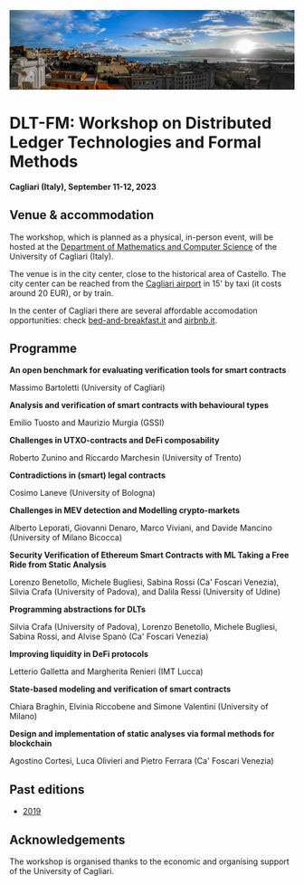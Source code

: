 ![image](intro-bg.jpg)

# DLT-FM: Workshop on Distributed Ledger Technologies and Formal Methods

**Cagliari (Italy), September 11-12, 2023**


## Venue & accommodation

The workshop, which is planned as a physical, in-person event, will be hosted at the [Department of Mathematics and Computer Science](https://goo.gl/maps/jjzgXGtSLtVBSrDu9) of the University of Cagliari (Italy).

The venue is in the city center, close to the historical area of Castello. 
The city center can be reached from the [Cagliari airport](http://www.sogaer.it/it) in 15' by taxi (it costs around 20 EUR), or by train.

In the center of Cagliari there are several affordable accomodation opportunities: check [bed-and-breakfast.it](https://www.bed-and-breakfast.it/lista_strutture_ur.cfm?locale=it&zona=Castello&citta=Cagliari&idregione=14) and
[airbnb.it](https://www.airbnb.it/rooms/6619495?source_impression_id=p3_1688053073_kJI5XWcXBEsz1r%2B1).


## Programme

**An open benchmark for evaluating verification tools for smart contracts**

Massimo Bartoletti (University of Cagliari)

**Analysis and verification of smart contracts with behavioural types**

Emilio Tuosto and Maurizio Murgia (GSSI)

**Challenges in UTXO-contracts and DeFi composability**

Roberto Zunino and Riccardo Marchesin (University of Trento)

**Contradictions in (smart) legal contracts**

Cosimo Laneve (University of Bologna)

**Challenges in MEV detection and Modelling crypto-markets**

Alberto Leporati, Giovanni Denaro, Marco Viviani, and Davide Mancino (University of Milano Bicocca)

**Security Verification of Ethereum Smart Contracts with ML Taking a Free Ride from Static Analysis**

Lorenzo Benetollo, Michele Bugliesi, Sabina Rossi (Ca' Foscari Venezia), Silvia Crafa (University of Padova), and Dalila Ressi (University of Udine)

**Programming abstractions for DLTs**

Silvia Crafa (University of Padova), Lorenzo Benetollo, Michele Bugliesi, Sabina Rossi, and Alvise Spanò (Ca' Foscari Venezia)

**Improving liquidity in DeFi protocols**

Letterio Galletta and Margherita Renieri (IMT Lucca)

**State-based modeling and verification of smart contracts**

Chiara Braghin, Elvinia Riccobene and Simone Valentini (University of Milano)

**Design and implementation of static analyses via formal methods for blockchain**

Agostino Cortesi, Luca Olivieri and Pietro Ferrara (Ca' Foscari Venezia) 


## Past editions

- [2019](https://site.unibo.it/blockchain-and-newtechnologies/it/agenda/workshop-on-formal-methods-and-smart-contracts)


## Acknowledgements

The workshop is organised thanks to the economic and organising support of the University of Cagliari.
